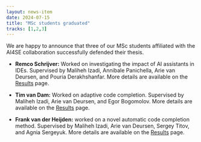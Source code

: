 ```yaml
---
layout: news-item
date: 2024-07-15
title: "MSc students graduated"
tracks: [1,2,3]
---
```



We are happy to announce that three of our MSc students affiliated with the AI4SE collaboration successfully defended their thesis.


- **Remco Schrijver:** Worked on investigating the impact of AI assistants in IDEs. Supervised by Maliheh Izadi, Annibale Panichella, Arie van Deursen, and Pouria Derakhshanfar. More details are available on the [Results](/projects/track-1/2024-07-08-beyond-acceptance-rates-thesis-remco-schrijver) page.

- **Tim van Dam:** Worked on adaptive code completion. Supervised by Maliheh Izadi, Arie van Deursen, and Egor Bogomolov. More details are available on the [Results](/projects/track-2/2024-07-08-enriching-source-code-with-contextual-data-thesis-tim-van-dam) page.

- **Frank van der Heijden:** worked on a novel automatic code completion method. Supervised by Maliheh Izadi, Arie van Deursen, Sergey Titov, and Agnia Sergeyuk. More details are available on the [Results](/projects/track-3/2024-07-08-inreractive-adaptive-llm-thesis-frank-van-der-heijden) page.




